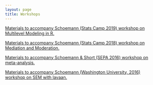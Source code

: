 ```yaml
---
layout: page
title: Workshops
---
```


[Materials to accompany Schoemann (Stats Camp 2019) workshop on Multilevel Modeling in R.](https://github.com/schoam4/Talks/raw/master/Stats_Camp/MLM_R_Spring2019.zip)

[Materials to accompany Schoemann (Stats Camp 2018) workshop on Mediation and Moderation.](https://github.com/schoam4/Talks/raw/master/Stats_Camp/Mediation_Moderation_Spring2018.zip)

[Materials to accompany Schoemann & Short (SEPA 2016) workshop on meta-analysis.](https://github.com/schoam4/Talks/blob/master/SEPA_meta/Meta_SEPA_040216.zip?raw=true)

[Materials to accompany Schoemann (Washington University, 2016) workshop on SEM with lavaan.](https://github.com/schoam4/Talks/blob/master/WashU_lavaan/SEM_with_R_06282016.zip?raw=true)
